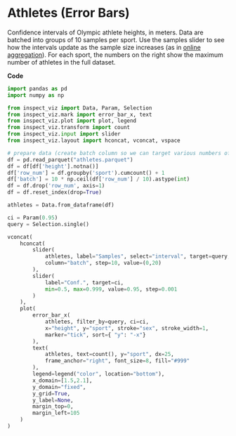 # Athletes (Error Bars)


Confidence intervals of Olympic athlete heights, in meters. Data are
batched into groups of 10 samples per sport. Use the samples slider to
see how the intervals update as the sample size increases (as in [online
aggregation](https://en.wikipedia.org/wiki/Online_aggregation)). For
each sport, the numbers on the right show the maximum number of athletes
in the full dataset.

**Code**

``` python
import pandas as pd
import numpy as np

from inspect_viz import Data, Param, Selection
from inspect_viz.mark import error_bar_x, text
from inspect_viz.plot import plot, legend
from inspect_viz.transform import count
from inspect_viz.input import slider
from inspect_viz.layout import hconcat, vconcat, vspace

# prepare data (create batch column so we can target various numbers of samples)
df = pd.read_parquet("athletes.parquet")
df = df[df['height'].notna()]
df['row_num'] = df.groupby('sport').cumcount() + 1
df['batch'] = 10 * np.ceil(df['row_num'] / 10).astype(int)
df = df.drop('row_num', axis=1)
df = df.reset_index(drop=True)

athletes = Data.from_dataframe(df)

ci = Param(0.95)
query = Selection.single()

vconcat(
    hconcat(
        slider(
            athletes, label="Samples", select="interval", target=query, 
            column="batch", step=10, value=(0,20)
        ),
        slider(
            label="Conf.", target=ci, 
            min=0.5, max=0.999, value=0.95, step=0.001
        )
    ),
    plot(
        error_bar_x(
            athletes, filter_by=query, ci=ci, 
            x="height", y="sport", stroke="sex", stroke_width=1,
            marker="tick", sort={ "y": "-x"}
        ),
        text(
            athletes, text=count(), y="sport", dx=25,
            frame_anchor="right", font_size=8, fill="#999"
        ),
        legend=legend("color", location="bottom"),
        x_domain=[1.5,2.1],
        y_domain="fixed",
        y_grid=True,
        y_label=None,
        margin_top=0,
        margin_left=105
    )
)
```

